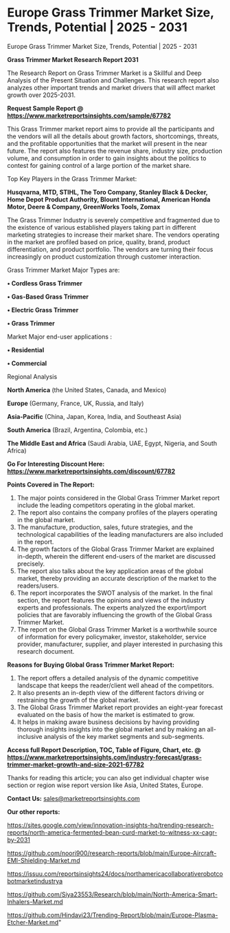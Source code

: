 # Europe Grass Trimmer Market Size, Trends, Potential | 2025 - 2031
Europe Grass Trimmer Market Size, Trends, Potential | 2025 - 2031

<strong>Grass Trimmer Market Research Report 2031</strong>

The Research Report on Grass Trimmer Market is a Skillful and Deep Analysis of the Present Situation and Challenges. This research report also analyzes other important trends and market drivers that will affect market growth over 2025-2031.

<strong>Request Sample Report @ <a href=https://www.marketreportsinsights.com/sample/67782>https://www.marketreportsinsights.com/sample/67782</a></strong>

This Grass Trimmer market report aims to provide all the participants and the vendors will all the details about growth factors, shortcomings, threats, and the profitable opportunities that the market will present in the near future. The report also features the revenue share, industry size, production volume, and consumption in order to gain insights about the politics to contest for gaining control of a large portion of the market share.

Top Key Players in the Grass Trimmer Market:

<strong>Husqvarna, MTD, STIHL, The Toro Company, Stanley Black & Decker, Home Depot Product Authority, Blount International, American Honda Motor, Deere & Company, GreenWorks Tools, Zomax</strong>

The Grass Trimmer Industry is severely competitive and fragmented due to the existence of various established players taking part in different marketing strategies to increase their market share. The vendors operating in the market are profiled based on price, quality, brand, product differentiation, and product portfolio. The vendors are turning their focus increasingly on product customization through customer interaction.

Grass Trimmer Market Major Types are:

<strong>• Cordless Grass Trimmer

• Gas-Based Grass Trimmer

• Electric Grass Trimmer

• Grass Trimmer</strong>

Market Major end-user applications :

<strong>• Residential

• Commercial</strong>

Regional Analysis

</u><strong><b>North America</b></strong> (the United States, Canada, and Mexico)

<strong><b>Europe </b></strong>(Germany, France, UK, Russia, and Italy)

<strong><b>Asia-Pacific</b></strong> (China, Japan, Korea, India, and Southeast Asia)

<strong><b>South America</b></strong> (Brazil, Argentina, Colombia, etc.)

<strong><b>The Middle East and Africa</b></strong> (Saudi Arabia, UAE, Egypt, Nigeria, and South Africa)

<strong>Go For Interesting Discount Here: <a href=https://www.marketreportsinsights.com/discount/67782>https://www.marketreportsinsights.com/discount/67782</a></strong>

<strong>Points Covered in The Report:</strong>
<ol>
  <li>The major points considered in the Global Grass Trimmer Market report include the leading competitors operating in the global market.</li>
  <li>The report also contains the company profiles of the players operating in the global market.</li>
  <li>The manufacture, production, sales, future strategies, and the technological capabilities of the leading manufacturers are also included in the report.</li>
  <li>The growth factors of the Global Grass Trimmer Market are explained in-depth, wherein the different end-users of the market are discussed precisely.</li>
  <li>The report also talks about the key application areas of the global market, thereby providing an accurate description of the market to the readers/users.</li>
  <li>The report incorporates the SWOT analysis of the market. In the final section, the report features the opinions and views of the industry experts and professionals. The experts analyzed the export/import policies that are favorably influencing the growth of the Global Grass Trimmer Market.</li>
  <li>The report on the Global Grass Trimmer Market is a worthwhile source of information for every policymaker, investor, stakeholder, service provider, manufacturer, supplier, and player interested in purchasing this research document.</li>
</ol>
<strong>Reasons for Buying Global Grass Trimmer Market Report:</strong>

<ol>
  <li>The report offers a detailed analysis of the dynamic competitive landscape that keeps the reader/client well ahead of the competitors.</li>
  <li>It also presents an in-depth view of the different factors driving or restraining the growth of the global market.</li>
  <li>The Global Grass Trimmer Market report provides an eight-year forecast evaluated on the basis of how the market is estimated to grow.</li>
  <li>It helps in making aware business decisions by having providing thorough insights insights into the global market and by making an all-inclusive analysis of the key market segments and sub-segments.</li>
</ol>
<strong>Access full Report Description, TOC, Table of Figure, Chart, etc. @ <a href=https://www.marketreportsinsights.com/industry-forecast/grass-trimmer-market-growth-and-size-2021-67782>https://www.marketreportsinsights.com/industry-forecast/grass-trimmer-market-growth-and-size-2021-67782</a></strong>


Thanks for reading this article; you can also get individual chapter wise section or region wise report version like Asia, United States, Europe.

<strong>Contact Us:</strong>
sales@marketreportsinsights.com

<strong>Our other reports:</strong>

<a href=https://sites.google.com/view/innovation-insights-hq/trending-research-reports/north-america-fermented-bean-curd-market-to-witness-xx-cagr-by-2031>https://sites.google.com/view/innovation-insights-hq/trending-research-reports/north-america-fermented-bean-curd-market-to-witness-xx-cagr-by-2031</a>

<a href=https://github.com/noori900/research-reports/blob/main/Europe-Aircraft-EMI-Shielding-Market.md>https://github.com/noori900/research-reports/blob/main/Europe-Aircraft-EMI-Shielding-Market.md</a>

<a href=https://issuu.com/reportsinsights24/docs/northamericacollaborativerobotcobotmarketindustrya>https://issuu.com/reportsinsights24/docs/northamericacollaborativerobotcobotmarketindustrya</a>

<a href=https://github.com/Siya23553/Research/blob/main/North-America-Smart-Inhalers-Market.md>https://github.com/Siya23553/Research/blob/main/North-America-Smart-Inhalers-Market.md</a>

<a href=https://github.com/Hindavi23/Trending-Report/blob/main/Europe-Plasma-Etcher-Market.md>https://github.com/Hindavi23/Trending-Report/blob/main/Europe-Plasma-Etcher-Market.md</a>"
